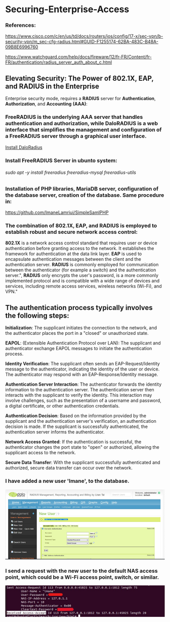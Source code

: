 
# Securing-Enterprise-Access
### References: 
https://www.cisco.com/c/en/us/td/docs/routers/ios/config/17-x/sec-vpn/b-security-vpn/m_sec-cfg-radius.html#GUID-F1255174-62BA-483C-B48A-09B8E6996760

https://www.watchguard.com/help/docs/fireware/12/fr-FR/Content/fr-FR/authentication/radius_server_auth_about_c.html
## Elevating Security: The Power of 802.1X, EAP, and RADIUS in the Enterprise
Enterprise security mode, requires a __RADIUS__ server for __Authentication__, __Authorization__, and __Accounting__ __(AAA)__: 
### FreeRADIUS is the underlying AAA server that handles authentication and authorization, while DaloRADIUS is a web interface that simplifies the management and configuration of a FreeRADIUS server through a graphical user interface.
<a href="https://github.com/lirantal/daloradius/releases/tag/1.2">Install DaloRadius </a>
### Install FreeRADIUS Server in ubunto system: 
###### sudo apt -y install freeradius freeradius-mysql freeradius-utils
### Installation of PHP libraries, MariaDB server, configuration of the database server, creation of the database. Same procedure in: 

https://github.com/ImaneLamriui/SimpleSamlPHP
### The combination of 802.1X, EAP, and RADIUS is employed to establish robust and secure network access control:
__802.1X__ is a network access control standard that requires user or device authentication before granting access to the network. It establishes the framework for authentication at the data link layer.
__EAP__ is used to encapsulate authentication messages between the client and the authentication server.
__RADIUS__ is commonly employed for communication between the authenticator (for example a switch) and the authentication server.", __RADIUS__ only encrypts the user's password, is a more commonly implemented protocol and is compatible with a wide range of devices and services, including remote access services, wireless networks (Wi-Fi), and VPN."

## The authentication process typically involves the following steps:
__Initialization__: The supplicant initiates the connection to the network, and the authenticator places the port in a "closed" or unauthorized state.

__EAPOL__: (Extensible Authentication Protocol over LAN): The supplicant and authenticator exchange EAPOL messages to initiate the authentication process.

__Identity Verification__: The supplicant often sends an EAP-Request/Identity message to the authenticator, indicating the identity of the user or device. The authenticator may respond with an EAP-Response/Identity message.

__Authentication Server Interaction__: The authenticator forwards the identity information to the authentication server. The authentication server then interacts with the supplicant to verify the identity. This interaction may involve challenges, such as the presentation of a username and password, a digital certificate, or other authentication credentials.

__Authentication Decision__: Based on the information provided by the supplicant and the authentication server's verification, an authentication decision is made. If the supplicant is successfully authenticated, the authentication server informs the authenticator.

__Network Access Granted__: If the authentication is successful, the authenticator changes the port state to "open" or authorized, allowing the supplicant access to the network.

__Secure Data Transfer__: With the supplicant successfully authenticated and authorized, secure data transfer can occur over the network.

### I have added a new user 'Imane', to the database.
<img src="user-added.png">

### I send a request with the new user to the default NAS access point, which could be a Wi-Fi access point, switch, or similar.
<img src="request-with-the-new-user.png">





